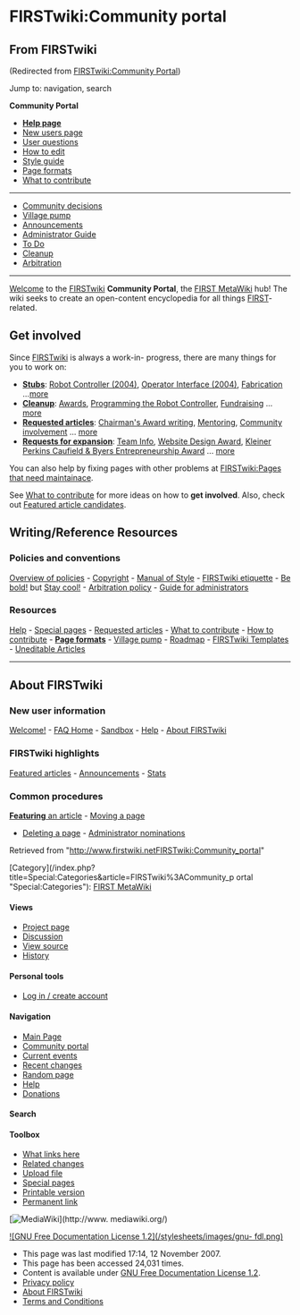 # FIRSTwiki:Community portal

## From FIRSTwiki

(Redirected from [FIRSTwiki:Community Portal](/index.php?title=FIRSTwiki:Community_Portal&redirect=no "FIRSTwiki:Community Portal"))

Jump to: navigation, search

****Community Portal****

- **[Help page](FIRSTwiki:Help "FIRSTwiki:Help")**
- [New users page](FIRSTwiki:New_users_page "FIRSTwiki:New users page")
- [User questions](FIRSTwiki:User_questions "FIRSTwiki:User questions")
- [How to edit](FIRSTwiki:How_does_one_edit_a_page "FIRSTwiki:How does one edit a page")
- [Style guide](FIRSTwiki:Style_guide "FIRSTwiki:Style guide")
- [Page formats](FIRSTwiki:Page_formats "FIRSTwiki:Page formats")
- [What to contribute](FIRSTwiki:What_to_contribute "FIRSTwiki:What to contribute")

--------------------------------------------------------------------------------

- [Community decisions](FIRSTwiki:Community_decisions "FIRSTwiki:Community decisions")
- [Village pump](FIRSTwiki:Village_pump "FIRSTwiki:Village pump")
- [Announcements](FIRSTwiki:Announcements "FIRSTwiki:Announcements")
- [Administrator Guide](FIRSTwiki:Guide_for_administrators "FIRSTwiki:Guide for administrators")
- [To Do](FIRSTwiki:To_Do "FIRSTwiki:To Do")
- [Cleanup](FIRSTwiki:Cleanup "FIRSTwiki:Cleanup")
- [Arbitration](FIRSTwiki:Arbitration "FIRSTwiki:Arbitration")

--------------------------------------------------------------------------------

[Welcome](FIRSTwiki:New_users_page "FIRSTwiki:New users page") to the [FIRSTwiki](FIRSTwiki "FIRSTwiki") **Community Portal**, the [FIRST MetaWiki](FIRSTwiki:Meta_pages "FIRSTwiki:Meta pages") hub! The wiki seeks to create an open-content encyclopedia for all things [FIRST](first)-related.

## Get involved

Since [FIRSTwiki](FIRSTwiki "FIRSTwiki") is always a work-in- progress, there are many things for you to work on:

- **[Stubs](FIRSTwiki:Find_and_fix_stubs "FIRSTwiki:Find and fix stubs")**: [Robot Controller (2004)](Robot_Controller_%282004%29 "Robot Controller \(2004\)"), [Operator Interface (2004)](/index.php?title=Operator_Interface_%282004%29&action=edit "Operator Interface \(2004\)"), [Fabrication](Fabrication "Fabrication") ...[more](http://www.firstwiki.net/index.php?title=Special:Whatlinkshere&target=Template%3AStub "http://www.firstwiki.net/index.php?title=Special:Whatlinkshere&target=Template%3AStub")
- **[Cleanup](FIRSTwiki:Cleanup "FIRSTwiki:Cleanup")**: [Awards](Awards "Awards"), [Programming the Robot Controller](Programming_the_Robot_Controller "Programming the Robot Controller"), [Fundraising](Fundraising "Fundraising") ... [more](FIRSTwiki:Cleanup "FIRSTwiki:Cleanup")
- **[Requested articles](FIRSTwiki:Requested_articles "FIRSTwiki:Requested articles")**: [Chairman's Award writing](/index.php?title=Chairman%27s_Award_writing&action=edit "Chairman's Award writing"), [Mentoring](/index.php?title=Mentoring&action=edit "Mentoring"), [Community involvement](/index.php?title=Community_involvement&action=edit "Community involvement") ... [more](FIRSTwiki:Requested_articles "FIRSTwiki:Requested articles")
- **[Requests for expansion](FIRSTwiki:Requests_for_expansion "FIRSTwiki:Requests for expansion")**: [Team Info](Team_Info "Team Info"), [Website Design Award](Website_Design_Award "Website Design Award"), [Kleiner Perkins Caufield & Byers Entrepreneurship Award](Kleiner_Perkins_Caufield_%26_Byers_Entrepreneurship_Award "Kleiner Perkins Caufield & Byers Entrepreneurship Award") ... [more](FIRSTwiki:Requests_for_expansion "FIRSTwiki:Requests for expansion")

You can also help by fixing pages with other problems at [FIRSTwiki:Pages that need maintainace](FIRSTwiki:Pages_that_need_maintainace "FIRSTwiki:Pages that need maintainace").

See [What to contribute](FIRSTwiki:What_to_contribute "FIRSTwiki:What to contribute") for more ideas on how to **get involved**. Also, check out [Featured article candidates](FIRSTwiki:Featured_article_candidates "FIRSTwiki:Featured article candidates").

## Writing/Reference Resources

### Policies and conventions

[Overview of policies](FIRSTwiki:Policies_and_guidelines "FIRSTwiki:Policies and guidelines") - [Copyright](FIRSTwiki:Copyrights "FIRSTwiki:Copyrights") - [Manual of Style](FIRSTwiki:Style_guide "FIRSTwiki:Style guide") - [FIRSTwiki etiquette](/index.php?title=FIRSTwiki:Etiquette&action=edit "FIRSTwiki:Etiquette") - [Be bold!](http://www.wikipedia.org/wiki/Be_bold_in_updating_pages "wikipedia:Be_bold_in_updating_pages") but [Stay cool!](http://www.wikipedia.org/wiki/Staying_cool_when_the_editing_gets_hot "wikipedia:Staying_cool_when_the_editing_gets_hot") - [Arbitration policy](FIRSTwiki:Arbitration "FIRSTwiki:Arbitration") - [Guide for administrators](FIRSTwiki:Guide_for_administrators "FIRSTwiki:Guide for administrators")

### Resources

[Help](FIRSTwiki:Help "FIRSTwiki:Help") - [Special pages](Special:Specialpages "Special:Specialpages") - [Requested articles](FIRSTwiki:Requested_articles "FIRSTwiki:Requested
articles") - [What to contribute](FIRSTwiki:What_to_contribute "FIRSTwiki:What to contribute") - [How to contribute](FIRSTwiki:How_does_one_edit_a_page "FIRSTwiki:How does
one edit a page") - **[Page formats](FIRSTwiki:Page_formats "FIRSTwiki:Page formats")** - [Village pump](FIRSTwiki:Village_pump "FIRSTwiki:Village pump") - [Roadmap](FIRSTwiki:Roadmap "FIRSTwiki:Roadmap") - [FIRSTwiki Templates](Category:Templates "Category:Templates") - [Uneditable Articles](FIRSTwiki:Uneditable_Articles "FIRSTwiki:Uneditable
Articles")

--------------------------------------------------------------------------------

## About FIRSTwiki

### New user information

[Welcome!](FIRSTwiki:New_users_page "FIRSTwiki:New users page") - [FAQ Home](FIRSTwiki:User_questions "FIRSTwiki:User questions") - [Sandbox](FIRSTwiki:Sandbox "FIRSTwiki:Sandbox") - [Help](FIRSTwiki:Help "FIRSTwiki:Help") - [About FIRSTwiki](FIRSTwiki:About "FIRSTwiki:About")

### FIRSTwiki highlights

[Featured articles](FIRSTwiki:Featured_articles "FIRSTwiki:Featured
articles") - [Announcements](FIRSTwiki:Announcements "FIRSTwiki:Announcements") - [Stats](FIRSTwiki:Statistics "FIRSTwiki:Statistics")

### Common procedures

[**Featuring** an article](FIRSTwiki:Featured_article_candidates "FIRSTwiki:Featured article candidates") - [Moving a page](FIRSTwiki:How_to_move_a_page "FIRSTwiki:How to move a page")

- [Deleting a page](FIRSTwiki:Deletion_requests "FIRSTwiki:Deletion
  requests") - [Administrator nominations](FIRSTwiki:Nominations_for_adminship "FIRSTwiki:Nominations for adminship")

Retrieved from "<http://www.firstwiki.netFIRSTwiki:Community_portal>"

[Category](/index.php?title=Special:Categories&article=FIRSTwiki%3ACommunity_p
ortal "Special:Categories"): [FIRST MetaWiki](Category:FIRST_MetaWiki "Category:FIRST MetaWiki")

#### Views

- [Project page](FIRSTwiki:Community_portal)
- [Discussion](FIRSTwiki_talk:Community_portal)
- [View source](/index.php?title=FIRSTwiki:Community_portal&action=edit)
- [History](/index.php?title=FIRSTwiki:Community_portal&action=history)

#### Personal tools

- [Log in / create account](/index.php?title=Special:Userlogin&returnto=FIRSTwiki:Community_portal)

[](Main_Page "Main Page")

#### Navigation

- [Main Page](Main_Page)
- [Community portal](FIRSTwiki:Community_portal)
- [Current events](Current_events)
- [Recent changes](Special:Recentchanges)
- [Random page](Special:Random)
- [Help](FIRSTwiki:Help)
- [Donations](FIRSTwiki:Site_support)

#### Search

#### Toolbox

- [What links here](Special:Whatlinkshere/FIRSTwiki:Community_portal)
- [Related changes](Special:Recentchangeslinked/FIRSTwiki:Community_portal)
- [Upload file](Special:Upload)
- [Special pages](Special:Specialpages)
- [Printable version](/index.php?title=FIRSTwiki:Community_portal&printable=yes)
- [Permanent link](/index.php?title=FIRSTwiki:Community_portal&oldid=64135)

[![MediaWiki](/skins/common/images/poweredby_mediawiki_88x31.png)](http://www.
mediawiki.org/)

[![GNU Free Documentation License 1.2](/stylesheets/images/gnu-
fdl.png)](http://www.gnu.org/copyleft/fdl.html)

- This page was last modified 17:14, 12 November 2007.
- This page has been accessed 24,031 times.
- Content is available under [GNU Free Documentation License 1.2](http://www.gnu.org/copyleft/fdl.html "http://www.gnu.org/copyleft/fdl.html").
- [Privacy policy](FIRSTwiki:Privacy_policy "FIRSTwiki:Privacy policy")
- [About FIRSTwiki](FIRSTwiki:About "FIRSTwiki:About")
- [Terms and Conditions](FIRSTwiki:Terms_and_conditions "FIRSTwiki:Terms and conditions")
